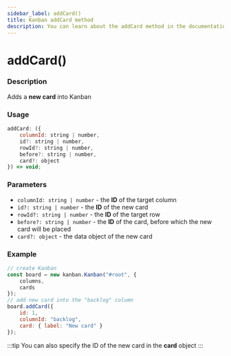 ```yaml
---
sidebar_label: addCard()
title: Kanban addCard method
description: You can learn about the addCard method in the documentation of the JavaScript Kanban library. Browse developer guides and API reference, try out code examples and live demos.
---
```


# addCard()

### Description

Adds a **new card** into Kanban

### Usage

```js
addCard: ({
	columnId: string | number,
	id?: string | number,
	rowId?: string | number,
	before?: string | number,
	card?: object
}) => void;
```

### Parameters

- `columnId: string | number` - the **ID** of the target column
- `id?: string | number` -  the **ID** of the new card
- `rowId?: string | number` - the **ID** of the target row
- `before?: string | number` - the **ID** of the card, before which the new card will be placed  
- `card?: object` - the data object of the new card

### Example

```jsx {7-12}
// create Kanban
const board = new kanban.Kanban("#root", {
	columns,
	cards
});
// add new card into the "backlog" column
board.addCard({
	id: 1,
	columnId: "backlog",
	card: { label: "New card" }
});
```

:::tip
You can also specify the ID of the new card in the **card** object
:::
